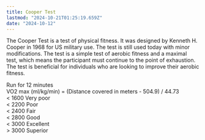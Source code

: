 ```yaml
---
title: Cooper Test
lastmod: "2024-10-21T01:25:19.659Z"
date: "2024-10-12"
---
```


The Cooper Test is a test of physical fitness. It was designed by Kenneth H. Cooper in 1968 for US military use. The test is still used today with minor modifications. The test is a simple test of aerobic fitness and a maximal test, which means the participant must continue to the point of exhaustion. The test is beneficial for individuals who are looking to improve their aerobic fitness.

Run for 12 minutes\
VO2 max (ml/kg/min) = (Distance covered in meters - 504.9) / 44.73\
< 1600 Very poor\
< 2200 Poor\
< 2400 Fair\
< 2800 Good\
< 3000 Excellent\
\> 3000 Superior
